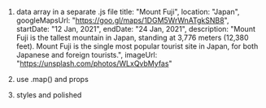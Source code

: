 1. data array in a separate .js file
        title: "Mount Fuji",
        location: "Japan",
        googleMapsUrl: "https://goo.gl/maps/1DGM5WrWnATgkSNB8",
        startDate: "12 Jan, 2021",
        endDate: "24 Jan, 2021",
        description: "Mount Fuji is the tallest mountain in Japan, standing at 3,776 meters (12,380 feet). Mount Fuji is the single most popular tourist site in Japan, for both Japanese and foreign tourists.",
        imageUrl: "https://unsplash.com/photos/WLxQvbMyfas"

2. use .map() and props
3. styles and polished        
